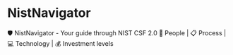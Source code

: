 # NistNavigator
🛡️ NistNavigator - Your guide through NIST CSF 2.0 💼 People | 📋 Process | 💻 Technology | 💰 Investment levels
